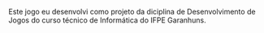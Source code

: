 Este jogo eu desenvolvi como projeto da diciplina de Desenvolvimento de Jogos do curso técnico de Informática do IFPE Garanhuns.
